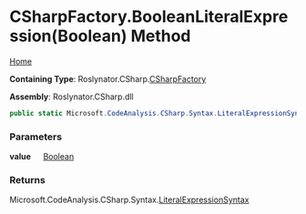 # CSharpFactory\.BooleanLiteralExpression\(Boolean\) Method

[Home](../../../../README.md)

**Containing Type**: Roslynator\.CSharp\.[CSharpFactory](../README.md)

**Assembly**: Roslynator\.CSharp\.dll

```csharp
public static Microsoft.CodeAnalysis.CSharp.Syntax.LiteralExpressionSyntax BooleanLiteralExpression(bool value)
```

### Parameters

**value** &emsp; [Boolean](https://docs.microsoft.com/en-us/dotnet/api/system.boolean)

### Returns

Microsoft\.CodeAnalysis\.CSharp\.Syntax\.[LiteralExpressionSyntax](https://docs.microsoft.com/en-us/dotnet/api/microsoft.codeanalysis.csharp.syntax.literalexpressionsyntax)

